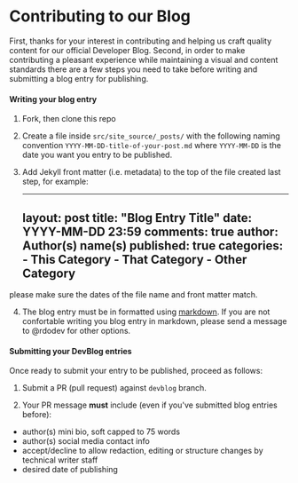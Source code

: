 Contributing to our Blog
=============================

First, thanks for your interest in contributing and helping us craft quality content for our official Developer Blog. Second, in order to make contributing a pleasant experience while maintaining a visual and content standards there are a few steps you need to take before writing and submitting a blog entry for publishing.

#### Writing your blog entry

1) Fork, then clone this repo

2) Create a file inside `src/site_source/_posts/` with the following naming convention `YYYY-MM-DD-title-of-your-post.md` where `YYYY-MM-DD` is the date you want you entry to be published.

3) Add Jekyll front matter (i.e. metadata) to the top of the file created last step, for example:


    ---
    layout: post
    title: "Blog Entry Title"
    date: YYYY-MM-DD 23:59
    comments: true
    author: Author(s) name(s)
    published: true
    categories:
        - This Category
        - That Category
        - Other Category 
    ---


please make sure the dates of the file name and front matter match.   

4) The blog entry must be in formatted using [markdown](http://daringfireball.net/projects/markdown/basics). If you are not confortable writing you blog entry in markdown, please send a message to @rdodev for other options.
  
#### Submitting your DevBlog entries

Once ready to submit your entry to be published, proceed as follows:

1) Submit a PR (pull request) against `devblog` branch.

2) Your PR message **must** include (even if you've submitted blog entries before):
    
 - author(s) mini bio, soft capped to 75 words
 - author(s) social media contact info
 - accept/decline to allow redaction, editing or structure changes by technical writer staff
 - desired date of publishing
 
 